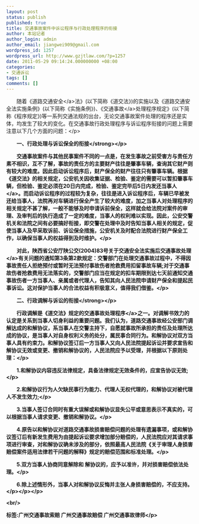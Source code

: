 ```yaml
---
layout: post
status: publish
published: true
title: 交通事故案件中诉讼程序与行政处理程序的衔接
author: 本站记者
author_login: admin
author_email: jiangwei909@gmail.com
wordpress_id: 1257
wordpress_url: http://www.gzjtlaw.com/?p=1257
date: 2011-05-29 09:14:24.000000000 +08:00
categories:
- 交通诉讼
tags: []
comments: []
---
```

<p><p><p>　　随着《<a>道路交通安全<&#47;a>法》(以下简称《道交法》)的实施以及《道路交通安全法实施条例》(以下简称《实施条例》)、《<a>交通事故<&#47;a>处理程序规定》(以下简称《程序规定》)等一系列交通法规的出台，无论交通事故案件处理的程序还是实体，均发生了较大的变化。在交通事故行政处理程序与诉讼程序衔接的问题上需要注意以下几个方面的问题：<&#47;p><p><strong>　　一、行政处理与诉讼保全的衔接<&#47;strong><&#47;p><p>　　交通事故案件与其他民事案件不同的一点是，在发生事故之前受害方与责任方素不相识，互不了解，事故的责任方的主要财产往往是肇事车辆，查询其它财产则有较大的难度。因此启动诉讼程序后，财产保全的财产往往只有肇事车辆。根据《道交法》的相关规定，公安机关因收集证据、检验、鉴定的需要可以暂扣肇事车辆，但检验、鉴定必须在20日内完成，检验、鉴定完毕后5日内发还<a>当事人<&#47;a>。而启动诉讼程序的过程较为复杂，往往是进入诉讼程序后，车辆已早被发还给当事人，法院再对车辆进行保全产生了较大的难度，加之当事人对处理程序的相关规定不甚了解，一般不能够及时申请诉前保全，这样就会给法院对案件的审理、及审判后的执行造成了一定的难度，当事人的权利难以实现。因此，公安交警机关和法院之间有必要搞好衔接，即交警在处理中及时告知当事人相关的规定，促使当事人及早采取诉前、诉讼保全措施，公安机关及时配合法院进行财产保全工作，以确保当事人的权益得到及时维护。<&#47;p><p>　　对此，陕西省公安厅陕公交(2004)83号关于交通安全法实施后<a>交通事故处理<&#47;a>有关问题的通知第3条第2款规定：交警部门在处理交通事故过程中，不得因事故责任人拒绝预付或暂时无法预付事故伤者抢救费用扣留事故车辆;对于交通事故伤者抢救费用无法落实的，交警部门应当在规定的扣车期限到达七天前通知交通事故伤者一方当事人、亲属或者代理人，告知其向人民法院申请财产保全和提起民事诉讼。这对保护当事人的合法权益有积极意义，值得我们借鉴。<&#47;p><p><strong>　　二、行政调解与诉讼的衔接<&#47;strong><&#47;p><p>　　行政调解是《道交法》规定的<a>交通事故处理程序<&#47;a>之一。对调解书效力的认定是关系到当事人切身利益的重要问题。我们认为，道路交通事故经公安部门调解达成的和解协议，系当事人在交警主持下，自愿就事故所承担的责任及处理所达成的协议，是当事人对自身权利义务的处分，属民事合同行为。和解协议对双方当事人具有约束力。和解协议签订后一方当事人又向人民法院提起诉讼并要求宣告和解协议无效或变更、撤销和解协议的，人民法院应予以受理，并根据以下原则处理：<&#47;p><p>　　1.和解协议内容违反法律规定，具备法律规定无效条件的，应宣告协议无效;<&#47;p><p>　　2.和解协议行为人欠缺民事行为能力、代理人无权代理的，和解协议对被代理人不发生效力;<&#47;p><p>　　3.当事人签订合同时有重大误解或和解协议显失公平或意思表示不真实的，可以根据当事人请求变更、撤销和解协议。<&#47;p><p>　　4.原告以和解协议对道路交通事故损害赔偿问题的处理有遗漏事项，或和解协议签订后有新发生费用为由提起诉讼要求增加部分赔偿的，人民法院应对其请求事项进行审查，对和解协议确未涉及的部分，依照最高人民法院《关于审理人身损害赔偿案件适用法律若干问题的解释》规定的赔偿范围和标准处理。<&#47;p><p>　　5.双方当事人协商同意解除和 解协议的，应予以准许，并对损害赔偿依法处理。<&#47;p><p>　　6.除上述情形外，当事人对和解协议反悔并主张人身损害赔偿的，不应支持。<&#47;p><&#47;p><&#47;p><br&#47;><p>标签:广州交通事故索赔 广州交通事故赔偿 广州交通事故律师<&#47;p>
